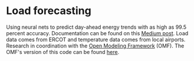 # Load forecasting

Using neural nets to predict day-ahead energy trends with as high as 99.5 percent accuracy. Documentation can be found on this [Medium post](https://towardsdatascience.com/using-neural-nets-to-predict-tomorrows-electric-consumption-cc1ae3ae7cc2).
Load data comes from ERCOT and temperature data comes from local airports. Research in coordination with the [Open Modeling Framework](omf.coop) (OMF). The OMF's version of this code can be found [here](https://github.com/dpinney/omf/blob/master/omf/loadForecast.py).
